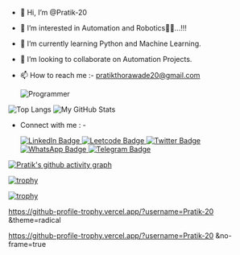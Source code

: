  <img src="https://komarev.com/ghpvc/?username=Pratik-20&style=flat-square&color=blue" alt=""/>


- 👋 Hi, I’m @Pratik-20
- 👀 I’m interested in Automation and Robotics🤖🤖...!!! 
- 🌱 I’m currently learning Python and Machine Learning. 
- 💞️ I’m looking to collaborate on Automation Projects.
- 📫 How to reach me :- pratikthorawade20@gmail.com
 
    ![Programmer](https://user-images.githubusercontent.com/86850437/215259979-e2c80c69-c066-46ac-8827-5301cbf8e8d3.gif)
 
 ![Top Langs](https://github-readme-stats.vercel.app/api/top-langs/?username=Pratik-20&theme=tokyonight)   ![My GitHub Stats](https://github-readme-stats.vercel.app/api/?username=Pratik-20&count_private=true&theme=tokyonight&showicons=true)
 
 - Connect with me : - 
 
    <div id="badges">
     <a href="https://www.linkedin.com/in/pratik20/">
       <img src="https://img.shields.io/badge/LinkedIn-blue?style=for-the-badge&logo=linkedin&logoColor=white" alt="LinkedIn Badge"/>
     </a>
     <a href="https://leetcode.com/Pratikt20/">
       <img src="https://img.shields.io/badge/Leetcode-red?style=for-the-badge&logo=Leetcode&logoColor=white" alt="Leetcode Badge"/>
     </a>
     <a href="https://twitter.com/pratikthorawad1">
       <img src="https://img.shields.io/badge/Twitter-blue?style=for-the-badge&logo=twitter&logoColor=white" alt="Twitter Badge"/>
     </a>
     <a href="https://WhatsApp.com/pratikthorawad1">
        <img src="https://img.shields.io/badge/WhatsApp-blue?style=for-the-badge&logo=WhatsApp&logoColor=white" alt="WhatsApp Badge"/>
     </a>
     <a href="https://Telegram.com/pratikthorawad1">                                                                                                         <img src="https://img.shields.io/badge/Telegram-blue?style=for-the-badge&logo=Telegram&logoColor=white" alt="Telegram Badge"/>
     </a>
   </div>

[![Pratik's github activity graph](https://github-readme-activity-graph.vercel.app/graph?username=Pratik-20&theme=dracula)](https://github.com/Pratik-20/github-readme-activity-graph)

[![trophy](https://github-profile-trophy.vercel.app/?username=Pratik-20)](https://github.com/Pratik-20/github-profile-trophy)

[![trophy](https://github-profile-trophy.vercel.app/?username=Pratik-20&theme=onedark)](https://github.com/Pratik-20/github-profile-trophy)

https://github-profile-trophy.vercel.app/?username=Pratik-20 &theme=radical

https://github-profile-trophy.vercel.app/?username=Pratik-20 &no-frame=true
